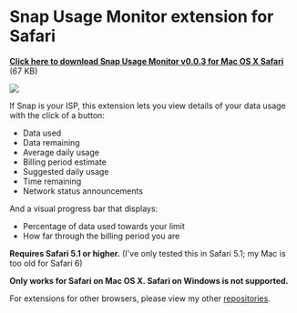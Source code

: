Snap Usage Monitor extension for Safari
===========

[**Click here to download Snap Usage Monitor v0.0.3 for Mac OS X Safari**](https://github.com/ChrisNZL/snap-safari/raw/master/Builds/SnapUsageMonitor_0.0.3.safariextz) (67 KB)

![](http://iforce.co.nz/i/e1axepgm.2ij.png)

If Snap is your ISP, this extension lets you view details of your data usage with the click of a button:
* Data used
* Data remaining
* Average daily usage
* Billing period estimate
* Suggested daily usage
* Time remaining
* Network status announcements

And a visual progress bar that displays:
* Percentage of data used towards your limit
* How far through the billing period you are

**Requires Safari 5.1 or higher.** (I've only tested this in Safari 5.1; my Mac is too old for Safari 6)

**Only works for Safari on Mac OS X. Safari on Windows is not supported.**

For extensions for other browsers, please view my other [repositories](https://github.com/ChrisNZL?tab=repositories).
